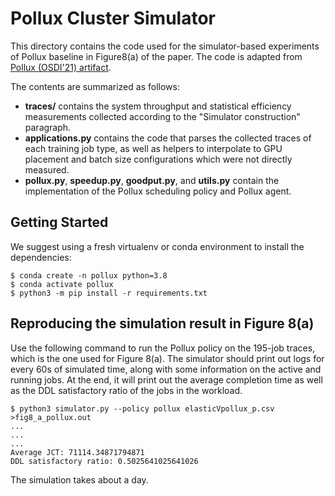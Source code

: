 # Pollux Cluster Simulator

This directory contains the code used for the simulator-based experiments 
of Pollux baseline in Figure8(a) of the paper. The code is adapted from
[Pollux (OSDI'21) artifact](https://github.com/petuum/adaptdl/tree/osdi21-artifact).

The contents are summarized as follows:

- **traces/** contains the system throughput and statistical efficiency
  measurements collected according to the "Simulator construction" paragraph.
- **applications.py** contains the code that parses the collected traces of
  each training job type, as well as helpers to interpolate to GPU placement
  and batch size configurations which were not directly measured.
- **pollux.py**, **speedup.py**, **goodput.py**, and **utils.py** contain the
  implementation of the Pollux scheduling policy and Pollux agent.

## Getting Started

We suggest using a fresh virtualenv or conda environment to install the
dependencies:

```
$ conda create -n pollux python=3.8
$ conda activate pollux
$ python3 -m pip install -r requirements.txt
```

## Reproducing the simulation result in Figure 8(a)

Use the following command to run the Pollux policy on the 195-job traces, which is the
one used for Figure 8(a). The simulator should print out logs for every 60s
of simulated time, along with some information on the active and running jobs.
At the end, it will print out the average completion time as well as the DDL 
satisfactory ratio of the jobs in the workload. 

```
$ python3 simulator.py --policy pollux elasticVpollux_p.csv >fig8_a_pollux.out
...
...
...
Average JCT: 71114.34871794871
DDL satisfactory ratio: 0.5025641025641026
```
The simulation takes about a day.
